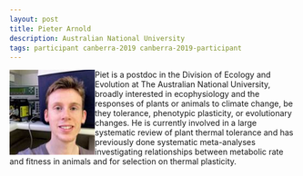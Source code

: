 ```yaml
---
layout: post
title: Pieter Arnold
description: Australian National University
tags: participant canberra-2019 canberra-2019-participant
---
```

<img align="left" width="150" height="150" src="/assets/people/Arnold_Pieter.jpg" alt="Pieter Arnold"/>Piet is a postdoc in the Division of Ecology and Evolution at The Australian National University, broadly interested in ecophysiology and the responses of plants or animals to climate change, be they tolerance, phenotypic plasticity, or evolutionary changes. He is currently involved in a large systematic review of plant thermal tolerance and has previously done systematic meta-analyses investigating relationships between metabolic rate and fitness in animals and for selection on thermal plasticity.  

<a href="https://pieterarnold.wixsite.com/home" title="Homepage" target="_blank" rel="noopener">
  <i class="fa fa-home fa-2x" style="color:#4FB3A9"></i>
</a>&nbsp;
<a href="https://twitter.com/pieter_arnold" title="Twitter" target="_blank"
rel="noopener">
  <i class="fa fa-twitter fa-2x" style="color:#4FB3A9"></i>
</a>